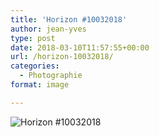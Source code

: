 ```yaml
---
title: 'Horizon #10032018'
author: jean-yves
type: post
date: 2018-03-10T11:57:55+00:00
url: /horizon-10032018/
categories:
  - Photographie
format: image

---
```

![Horizon #10032018](./apc_0857.jpg)